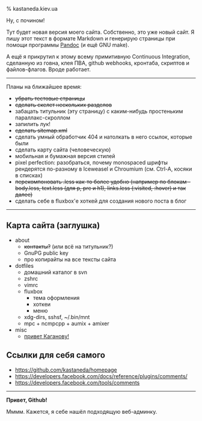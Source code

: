 % kastaneda.kiev.ua

Ну, с почином!

Тут будет новая версия моего сайта. Собственно, это уже новый сайт.
Я пишу этот текст в формате Markdown и генерирую страницы при помощи
программы [Pandoc](http://johnmacfarlane.net/pandoc/) (и ещё GNU make).

А ещё я прикрутил к этому всему примитивную Continuous Integration,
сделанную из говна, клея ПВА, github webhooks, кронтаба, скриптов
и файлов-флагов. Вроде работает.

-----

Планы на ближайшее время:

 * ~~убрать тестовые страницы~~
 * ~~сделать скелет нескольких разделов~~
 * забацать титульник (эту страницу) с каким-нибудь простеньким параллакс-скроллом
 * запилить лук!
 * ~~сделать sitemap.xml~~
 * сделать умный обработчик 404 и натолкать в него ссылок, которые были
 * сделать карту сайта (человеческую)
 * мобильная и бумажная версия стилей
 * pixel perfection: разобраться, почему monospaced шрифты рендерятся
   по-разному в Iceweasel и Chroumium (см. Ctrl-A, косяки в списках)
 * ~~перекомпоновать .less как-то более удобно (например по блокам -
   body.less, text.less (для p, pre и h1), links.less (:visited, :hover)
   и так далее)~~
 * сделать себе в fluxbox'е хоткей для создания нового поста в блог

-----

Карта сайта (заглушка)
----------------------

 * about
    - ~~контакты?~~ (или всё на титульник?)
    - GnuPG public key
    - про копирайты на все тексты сайта
 * dotfiles
    - домашний каталог в svn
    - zshrc
    - vimrc
    - fluxbox
        * тема оформления
        * хоткеи
        * меню
    - xdg-dirs, sshsf, ~/.bin/mnt
    - mpc + ncmpcpp + aumix + amixer
 * misc
    - [привет Каганову!](misc/lleo.html)

Ссылки для себя самого
----------------------

 * <https://github.com/kastaneda/homepage>
 * <https://developers.facebook.com/docs/reference/plugins/comments/>
 * <https://developers.facebook.com/tools/comments>

-----

**Привет, Github!**

Мммм. Кажется, я себе нашёл подходящую веб-админку.
